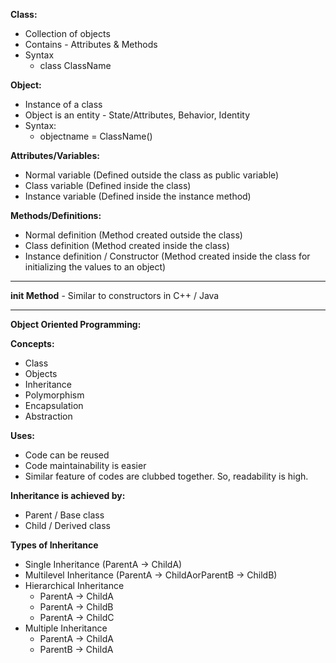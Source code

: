 **Class:**
- Collection of objects
- Contains - Attributes & Methods
- Syntax
  - class ClassName

**Object:**
- Instance of a class
- Object is an entity - State/Attributes, Behavior, Identity
- Syntax:
  - objectname = ClassName()

**Attributes/Variables:**
- Normal variable (Defined outside the class as public variable)
- Class variable (Defined inside the class)
- Instance variable (Defined inside the instance method)

**Methods/Definitions:**
- Normal definition (Method created outside the class)
- Class definition (Method created inside the class)
- Instance definition / Constructor (Method created inside the class for initializing the values to an object)

---

**__init__ Method** - Similar to constructors in C++ / Java

---

**Object Oriented Programming:**

**Concepts:**
- Class
- Objects
- Inheritance
- Polymorphism
- Encapsulation
- Abstraction

**Uses:**
- Code can be reused
- Code maintainability is easier
- Similar feature of codes are clubbed together. So, readability is high.

**Inheritance is achieved by:**
- Parent / Base class
- Child / Derived class

**Types of Inheritance**
- Single Inheritance (ParentA -> ChildA)
- Multilevel Inheritance (ParentA -> ChildAorParentB -> ChildB)
- Hierarchical Inheritance
  - ParentA -> ChildA
  - ParentA -> ChildB
  - ParentA -> ChildC
- Multiple Inheritance
  - ParentA -> ChildA
  - ParentB -> ChildA
